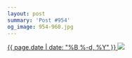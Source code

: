 ```yaml
---
layout: post
summary: 'Post #954'
og_image: 954-960.jpg
---
```


<p>
 <time>
  <a href="/954">
   {{ page.date | date: "%B %-d, %Y" }}
  </a>
 </time>
 <a href="/954">
  <img data-taken="10/7/2019" sizes="(min-width: 700px) 50vw, calc(100vw - 2rem)" src="{{ site.assets_url }}/954-480.jpg" srcset="{{ site.assets_url }}/954-240.jpg 240w, {{ site.assets_url }}/954-480.jpg 480w, {{ site.assets_url }}/954-720.jpg 720w, {{ site.assets_url }}/954-960.jpg 960w"/>
 </a>
</p>
